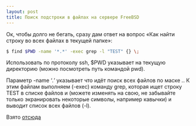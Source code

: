 ```yaml
---
layout: post
title: Поиск подстроки в файлах на сервере FreeBSD
---
```


Ок, чтобы долго не бегать, сразу дам ответ на вопрос «Как найти строку во всех файлах в текущей папке»:

``` bash
$ find $PWD -name '*.*' -exec grep -l "TEST" {} \;
```

Использовать по протоколу ssh, $PWD указывает на текущую директорию (можно посмотреть путь командой pwd).

Параметр -name ‘*.*’ указывает что идёт поиск всех файлов по маске *.*. К этим файлам выполняем (-exec) команду grep, которая ищет строку TEST в списке файлов и (можете изменять на свою, не забывайте только экранировать некоторые символы, например кавычки) и выводит список всех файлов (-l).

Взято [отсюда](http://www.tsng.ru/node/8)
